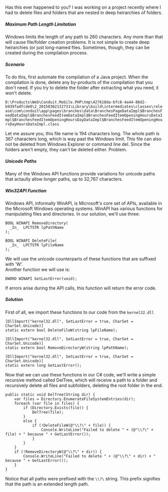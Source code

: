 Has this ever happened to you? I was working on a project recently where I had to delete files and folders that are nested in deep heirarchies of folders.

##### Maximum Path Length Limitation
Windows limits the length of any path to 260 characters. Any more than that will cause file/folder creation problems. It is not simple to create deep heirarchies (or just long-named files. Sometimes, though, they can be created during the compilation process.

##### Scenario
To do this, first automate the compilation of a Java project. When the compilation is done, delete any by-products of the compilation that you don't need. If you try to delete the folder after extracting what you need, it won't delete.

`D:\Products\Web\Conduit.Mobile.PHP\tmp\427618da-bfc8-4a44-88d2-b939fadfcde0\2_20150302132731\Library\build\intermediates\classes\release\com\conduit\app\pages\branches\data\BranchesPageDataImpl$BranchesFeedDataImpl$BranchesFeedItemDataImpl$BranchesFeedItemOpeningHoursDataImpl$BranchesFeedItemOpeningHoursDayDataImpl$BranchesFeedItemOpeningHoursDayHoursDataImpl.class`

Let me assure you, this file name is 194 characters long. The whole path is 367 characters long, which is way past the Windows limit. This file can also not be deleted from Windows Explorer or command line del. Since the folders aren't empty, they can't be deleted either. Problem.

##### Unicode Paths
Many of the Windows API functions provide variations for unicode paths that actaully allow longer paths, up to 32,767 characters.

##### Win32API Function
Windows API, informally WinAPI, is Microsoft's core set of APIs, available in the Microsoft Windows operating systems. WinAPI has various functions for manipulating files and directories. In our solution, we'll use three:

```language-c
BOOL WINAPI RemoveDirectory(
  _In_  LPCTSTR lpPathName
);
```
```language-c
BOOL WINAPI DeleteFile(
  _In_  LPCTSTR lpFileName
);
```
We will use the unicode counterparts of these functions that are suffixed with 'W'.  
Another function we will use is:
```language-c
DWORD WINAPI GetLastError(void);
```
If errors arise during the API calls, this function will return the error code.

##### Solution
First of all, we import these functions to our code from the `kernel32.dll`
```language-csharp
[DllImport("kernel32.dll", SetLastError = true, CharSet = CharSet.Unicode)]
static extern bool DeleteFileW(string lpFileName);

[DllImport("kernel32.dll", SetLastError = true, CharSet = CharSet.Unicode)]
static extern bool RemoveDirectoryW(string lpPathName);

[DllImport("kernel32.dll", SetLastError = true, CharSet = CharSet.Unicode)]
static extern long GetLastError();
```
Now that we can use these functions in our C# code, we'll write a simple recursive method called DelTree, which will receive a path to a folder and recursively delete all files and subfolders, deleting the root folder in the end.
```language-csharp
public static void DelTree(String dir) {
    var files = Directory.EnumerateFileSystemEntries(dir);
    foreach (var file in files) {
        if (Directory.Exists(file)) {
            DelTree(file);
        }
        else {
            if (!DeleteFileW(@"\\?\" + file)) {
                Console.WriteLine("Failed to delete " + (@"\\?\" + file) + " because " + GetLastError());    
            }
        }
    }
    if (!RemoveDirectoryW(@"\\?\" + dir)) {
        Console.WriteLine("Failed to delete " + (@"\\?\" + dir) + " because " + GetLastError());
    }
} 
```
Notice that all paths were prefixed with the `\\?\` string. This prefix signifies that the path is an extended length path.
